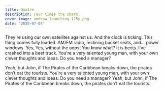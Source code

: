 ```yaml
---
title: Quatre
description: Four times the charm.
cover_image: undraw_launching_125y.png
date: '2020-07-07'
---
```

They're using our own satellites against us. And the clock is ticking. This thing comes fully loaded. AM/FM radio, reclining bucket seats, and... power windows. Yes, Yes, without the oops! You know what? It is beets. I've crashed into a beet truck. You're a very talented young man, with your own clever thoughts and ideas. Do you need a manager?

Yeah, but John, if The Pirates of the Caribbean breaks down, the pirates don’t eat the tourists. You're a very talented young man, with your own clever thoughts and ideas. Do you need a manager? Yeah, but John, if The Pirates of the Caribbean breaks down, the pirates don’t eat the tourists.
